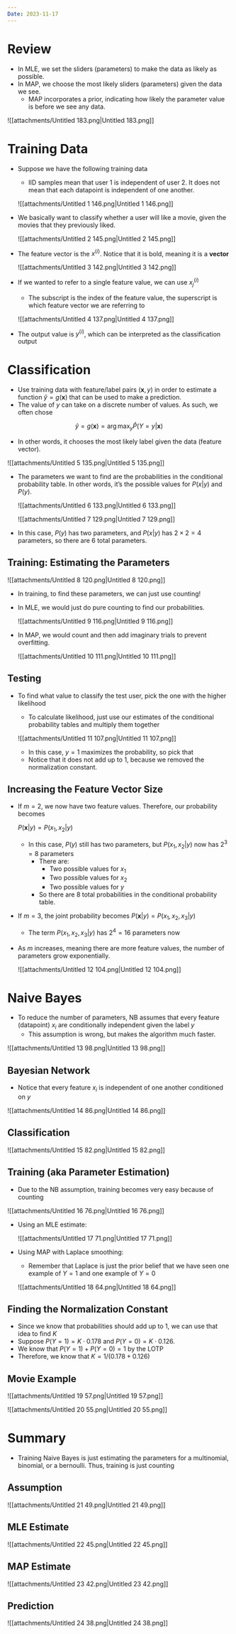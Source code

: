 ```yaml
---
Date: 2023-11-17
---
```

# Review

- In MLE, we set the sliders (parameters) to make the data as likely as possible.
- In MAP, we choose the most likely sliders (parameters) given the data we see.
    - MAP incorporates a prior, indicating how likely the parameter value is before we see any data.

![[attachments/Untitled 183.png|Untitled 183.png]]

# Training Data

- Suppose we have the following training data

    - IID samples mean that user 1 is independent of user 2. It does not mean that each datapoint is independent of one another.

    ![[attachments/Untitled 1 146.png|Untitled 1 146.png]]

- We basically want to classify whether a user will like a movie, given the movies that they previously liked.

    ![[attachments/Untitled 2 145.png|Untitled 2 145.png]]

- The feature vector is the $x^{(i)}$﻿. Notice that it is bold, meaning it is a **vector**

    ![[attachments/Untitled 3 142.png|Untitled 3 142.png]]

- If we wanted to refer to a single feature value, we can use $x_j^{(i)}$﻿

    - The subscript is the index of the feature value, the superscript is which feature vector we are referring to

    ![[attachments/Untitled 4 137.png|Untitled 4 137.png]]

- The output value is $y^{(i)}$﻿, which can be interpreted as the classification output

# Classification

- Use training data with feature/label pairs $(\mathbf{x}, y)$﻿ in order to estimate a function $\hat{y} = g(\mathbf{x})$﻿ that can be used to make a prediction.
- The value of $y$﻿ can take on a discrete number of values. As such, we often chose

$$
\hat{y} = g(\mathbf{x}) =\arg \max_y \hat{P}(Y = y | \mathbf{x})
$$

- In other words, it chooses the most likely label given the data (feature vector).

![[attachments/Untitled 5 135.png|Untitled 5 135.png]]

- The parameters we want to find are the probabilities in the conditional probability table. In other words, it’s the possible values for $P(x | y)$﻿ and $P(y)$﻿.

    ![[attachments/Untitled 6 133.png|Untitled 6 133.png]]

    ![[attachments/Untitled 7 129.png|Untitled 7 129.png]]

- In this case, $P(y)$﻿ has two parameters, and $P(x | y)$﻿ has $2 \times 2 = 4$﻿ parameters, so there are 6 total parameters.

## Training: Estimating the Parameters

![[attachments/Untitled 8 120.png|Untitled 8 120.png]]

- In training, to find these parameters, we can just use counting!
- In MLE, we would just do pure counting to find our probabilities.

    ![[attachments/Untitled 9 116.png|Untitled 9 116.png]]

- In MAP, we would count and then add imaginary trials to prevent overfitting.

    ![[attachments/Untitled 10 111.png|Untitled 10 111.png]]


## Testing

- To find what value to classify the test user, pick the one with the higher likelihood

    - To calculate likelihood, just use our estimates of the conditional probability tables and multiply them together

    ![[attachments/Untitled 11 107.png|Untitled 11 107.png]]

    - In this case, $y=1$﻿ maximizes the probability, so pick that
    - Notice that it does not add up to 1, because we removed the normalization constant.

## Increasing the Feature Vector Size

- If $m = 2$﻿, we now have two feature values. Therefore, our probability becomes

    $P(\mathbf{x} | y) = P(x_1, x_2|y)$

    - In this case, $P(y)$﻿ still has two parameters, but $P(x_1, x_2 | y)$﻿ now has $2^3 = 8$﻿ parameters
        - There are:
            - Two possible values for $x_1$﻿
            - Two possible values for $x_2$﻿
            - Two possible values for $y$﻿
        - So there are $8$﻿ total probabilities in the conditional probability table.
- If $m = 3$﻿, the joint probability becomes $P(\mathbf{x} | y) = P(x_1, x_2, x_3|y)$﻿
    - The term $P(x_1, x_2, x_3|y)$﻿ has $2^4 = 16$﻿ parameters now
- As $m$﻿ increases, meaning there are more feature values, the number of parameters grow exponentially.

    ![[attachments/Untitled 12 104.png|Untitled 12 104.png]]


# Naive Bayes

- To reduce the number of parameters, NB assumes that every feature (datapoint) $x_i$﻿ are conditionally independent given the label $y$﻿
    - This assumption is wrong, but makes the algorithm much faster.

![[attachments/Untitled 13 98.png|Untitled 13 98.png]]

## Bayesian Network

- Notice that every feature $x_i$﻿ is independent of one another conditioned on $y$﻿

![[attachments/Untitled 14 86.png|Untitled 14 86.png]]

## Classification

![[attachments/Untitled 15 82.png|Untitled 15 82.png]]

## Training (aka Parameter Estimation)

- Due to the NB assumption, training becomes very easy because of counting

![[attachments/Untitled 16 76.png|Untitled 16 76.png]]

- Using an MLE estimate:

    ![[attachments/Untitled 17 71.png|Untitled 17 71.png]]

- Using MAP with Laplace smoothing:

    - Remember that Laplace is just the prior belief that we have seen one example of $Y = 1$﻿ and one example of $Y = 0$﻿

    ![[attachments/Untitled 18 64.png|Untitled 18 64.png]]


## Finding the Normalization Constant

- Since we know that probabilities should add up to 1, we can use that idea to find $K$﻿
- Suppose $P(Y = 1) = K \cdot 0.178$﻿ and $P(Y = 0) = K \cdot 0.126$﻿.
- We know that $P(Y = 1) + P(Y = 0) = 1$﻿ by the LOTP
- Therefore, we know that $K = 1 / (0.178 + 0.126)$﻿

## Movie Example

![[attachments/Untitled 19 57.png|Untitled 19 57.png]]

![[attachments/Untitled 20 55.png|Untitled 20 55.png]]

# Summary

- Training Naive Bayes is just estimating the parameters for a multinomial, binomial, or a bernoulli. Thus, training is just counting

## Assumption

![[attachments/Untitled 21 49.png|Untitled 21 49.png]]

## MLE Estimate

![[attachments/Untitled 22 45.png|Untitled 22 45.png]]

## MAP Estimate

![[attachments/Untitled 23 42.png|Untitled 23 42.png]]

## Prediction

![[attachments/Untitled 24 38.png|Untitled 24 38.png]]
